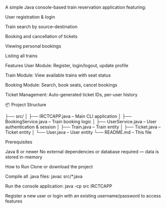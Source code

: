 A simple Java console-based train reservation application featuring:

User registration & login

Train search by source–destination

Booking and cancellation of tickets

Viewing personal bookings

Listing all trains


Features
User Module: Register, login/logout, update profile

Train Module: View available trains with seat status

Booking Module: Search, book seats, cancel bookings

Ticket Management: Auto-generated ticket IDs, per-user history


📦 Project Structure

├── src/
│   ├── IRCTCAPP.java           – Main CLI application
│   ├── BookingService.java     – Train booking logic
│   ├── UserService.java        – User authentication & session
│   ├── Train.java              – Train entity
│   ├── Ticket.java             – Ticket entity
│   └── User.java               – User entity
└── README.md                   – This file


Prerequisites

Java 8 or newer
No external dependencies or database required — data is stored in-memory

 How to Run
Clone or download the project

Compile all .java files:
javac src/*.java

Run the console application:
java -cp src IRCTCAPP

Register a new user or login with an existing username/password to access features




